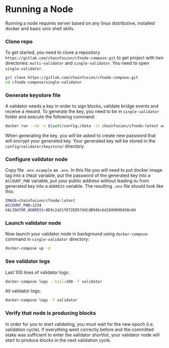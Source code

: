 # Running a Node

Running a node requires server based on any linux distributive, installed docker and basic unix shell skills.

### Clone repo

To get started, you need to clone a repository `https://gitlab.com/chainfusion/cfnode-compose.git` to get project with two directories: `multi-validator` and `single-validator`. You need to open `single-validator`.

```bash
git clone https://gitlab.com/chainfusion/cfnode-compose.git
cd cfnode-compose/single-validator
```

### Generate keystore file

A validator needs a key in order to sign blocks, validate bridge events and receive a reward. To generate the key, you need to be in `single-validator` folder and execute the following command:

```bash
docker run --rm -v $(pwd)/config:/data -it chainfusion/cfnode:latest account new --datadir=/data
```

When generating the key, you will be asked to create new password that will encrypt your generated key. Your generated key will be stored in the `config/validator/keystore/` directory.

### Configure validator node

Copy file `.env.example` as `.env`. In this file you will need to put docker image tag into a `IMAGE` variable, put the password of the generated key into a `ACCOUNT_PWD` variable, put your public address without leading `0x` from generated key into a `ADDRESS` variable. The resulting `.env` file should look like this:

```bash
IMAGE=chainfusion/cfnode:latest
ACCOUNT_PWD=1234
VALIDATOR_ADDRESS=8E9c2a51f072E857ddCdB94bcbd1689098458c04
```

### Launch validator node

Now launch your validator node in background using `docker-compose` command in `single-validator` directory:

```bash
docker-compose up -d
```

### See validator logs

Last 100 lines of validator logs:

```bash
docker-compose logs --tail=100 -f validator
```

All validator logs:

```bash
docker-compose logs -f validator
```

### Verify that node is producing blocks

In order for you to start validating, you must wait for the new epoch (i.e. validation cycle). If everything went correctly before and the committed stake was sufficient to enter the validator shortlist, your validator node will start to produce blocks in the next validation cycle.
